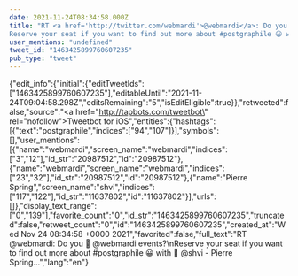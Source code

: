 ```yaml
---
date: 2021-11-24T08:34:58.000Z
title: "RT <a href='http://twitter.com/webmardi'>@webmardi</a>: Do you 💙 <a href='http://twitter.com/webmardi'>@webmardi</a> events?
Reserve your seat if you want to find out more about #postgraphile 😀 with 🎤 <a href='http://twitter.com/shvi'>@shvi</a> - Pierre Spring…″"
user_mentions: "undefined"
tweet_id: "1463425899760607235"
pub_type: "tweet"
---
```

{"edit_info":{"initial":{"editTweetIds":["1463425899760607235"],"editableUntil":"2021-11-24T09:04:58.298Z","editsRemaining":"5","isEditEligible":true}},"retweeted":false,"source":"<a href=\"http://tapbots.com/tweetbot\" rel=\"nofollow\">Tweetbot for iΟS</a>","entities":{"hashtags":[{"text":"postgraphile","indices":["94","107"]}],"symbols":[],"user_mentions":[{"name":"webmardi","screen_name":"webmardi","indices":["3","12"],"id_str":"20987512","id":"20987512"},{"name":"webmardi","screen_name":"webmardi","indices":["23","32"],"id_str":"20987512","id":"20987512"},{"name":"Pierre Spring","screen_name":"shvi","indices":["117","122"],"id_str":"11637802","id":"11637802"}],"urls":[]},"display_text_range":["0","139"],"favorite_count":"0","id_str":"1463425899760607235","truncated":false,"retweet_count":"0","id":"1463425899760607235","created_at":"Wed Nov 24 08:34:58 +0000 2021","favorited":false,"full_text":"RT @webmardi: Do you 💙 @webmardi events?\nReserve your seat if you want to find out more about #postgraphile 😀 with 🎤 @shvi - Pierre Spring…","lang":"en"}
